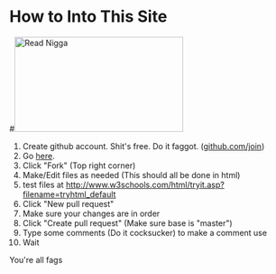 # How to Into This Site
#<img src="http://i1303.photobucket.com/albums/ag153/ranzero15/Reaction%20Pic/ReadNiggaRead_zpse82079de.gif" alt="Read Nigga" style="width:299px;height:168px;">
1. Create github account. Shit's free. Do it faggot. (<a href="https://github.com/join">github.com/join</a>)
2. Go <a href="https://github.com/callmeish/callmeish.github.io">here</a>.
3. Click "Fork" (Top right corner)
4. Make/Edit files as needed (This should all be done in html)
5. test files at http://www.w3schools.com/html/tryit.asp?filename=tryhtml_default
5. Click "New pull request"
6. Make sure your changes are in order
7. Click "Create pull request" (Make sure base is "master")
8. Type some comments (Do it cocksucker) to make a comment use <!-- ... -->
9. Wait
  
You're all fags
